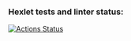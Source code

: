 ### Hexlet tests and linter status:
[![Actions Status](https://github.com/777ozz/layout-designer-project-58/actions/workflows/hexlet-check.yml/badge.svg)](https://github.com/777ozz/layout-designer-project-58/actions)